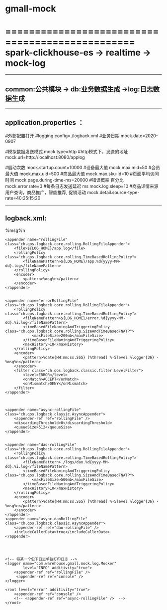 # gmall-mock
================================================
spark-clickhouse-es -> realtime -> mock-log
=============================================

---------------------------------------------------------------------------------------------------------------------------------------------------
common:公共模块
-> db:业务数据生成
->log:日志数据生成
---------------------------------------------------------------------------------------------------------------------------------------------------

---------------------------------------------------------------------------------------------------------------------------------------------------
application.properties ： 
---------------------------------------------------------------------------------------------------------------------------------------------------

#外部配置打开
#logging.config=./logback.xml
#业务日期
mock.date=2020-0907

#模拟数据发送模式
mock.type=http
#http模式下，发送的地址
mock.url=http://localhost:8080/applog

#启动次数
mock.startup.count=10000
#设备最大值
mock.max.mid=50
#会员最大值
mock.max.uid=500
#商品最大值
mock.max.sku-id=10
#页面平均访问时间
mock.page.during-time-ms=20000
#错误概率 百分比
mock.error.rate=3
#每条日志发送延迟 ms
mock.log.sleep=10
#商品详情来源  用户查询，商品推广，智能推荐, 促销活动
mock.detail.source-type-rate=40:25:15:20

---------------------------------------------------------------------------------------------------------------------------------------------------
logback.xml:
---------------------------------------------------------------------------------------------------------------------------------------------------

<?xml version="1.0" encoding="UTF-8"?>
<configuration>
<!--    日志保存地方-->
    <property name="LOG_HOME" value="/opt/applog/gmall-logs" />
    <appender name="console" class="ch.qos.logback.core.ConsoleAppender">
        <encoder>
            <pattern>%msg%n</pattern>
        </encoder>
    </appender>

    <appender name="rollingFile" class="ch.qos.logback.core.rolling.RollingFileAppender">
        <file>${LOG_HOME}/app.log</file>
        <rollingPolicy class="ch.qos.logback.core.rolling.TimeBasedRollingPolicy">
            <fileNamePattern>${LOG_HOME}/app.%d{yyyy-MM-dd}.log</fileNamePattern>
        </rollingPolicy>
        <encoder>
            <pattern>%msg%n</pattern>
        </encoder>
    </appender>


    <appender name="errorRollingFile" class="ch.qos.logback.core.rolling.RollingFileAppender">
        <rollingPolicy class="ch.qos.logback.core.rolling.TimeBasedRollingPolicy">
            <fileNamePattern>${LOG_HOME}/error.%d{yyyy-MM-dd}.%i.log</fileNamePattern>
            <timeBasedFileNamingAndTriggeringPolicy class="ch.qos.logback.core.rolling.SizeAndTimeBasedFNATP">
                <maxFileSize>200mb</maxFileSize>
            </timeBasedFileNamingAndTriggeringPolicy>
            <maxHistory>10</maxHistory>
        </rollingPolicy>
        <encoder>
            <pattern>%date{HH:mm:ss.SSS} [%thread] %-5level %logger{36} - %msg%n</pattern>
        </encoder>
        <filter class="ch.qos.logback.classic.filter.LevelFilter">
            <level>ERROR</level>
            <onMatch>ACCEPT</onMatch>
            <onMismatch>DENY</onMismatch>
        </filter>
    </appender>



    <appender name="async-rollingFile" class="ch.qos.logback.classic.AsyncAppender">
        <appender-ref ref="rollingFile" />
        <discardingThreshold>0</discardingThreshold>
        <queueSize>512</queueSize>
    </appender>


    <appender name="dao-rollingFile" class="ch.qos.logback.core.rolling.RollingFileAppender">
        <rollingPolicy class="ch.qos.logback.core.rolling.TimeBasedRollingPolicy">
            <fileNamePattern>./logs/dao.%d{yyyy-MM-dd}.%i.log</fileNamePattern>
            <timeBasedFileNamingAndTriggeringPolicy  class="ch.qos.logback.core.rolling.SizeAndTimeBasedFNATP">
                <maxFileSize>500mb</maxFileSize>
            </timeBasedFileNamingAndTriggeringPolicy>
            <maxHistory>10</maxHistory>
        </rollingPolicy>
        <encoder>
            <pattern>%date{HH:mm:ss.SSS} [%thread] %-5level %logger{36} - %msg%n</pattern>
        </encoder>
    </appender>
    <appender name="async-daoRollingFile" class="ch.qos.logback.classic.AsyncAppender">
        <appender-ref ref="dao-rollingFile" />
        <includeCallerData>true</includeCallerData>
    </appender>




    <!-- 将某一个包下日志单独打印日志 -->
    <logger name="com.warehouse.gmall.mock.log.Mocker"
            level="INFO" additivity="true">
        <appender-ref ref="rollingFile" />
         <appender-ref ref="console" />
    </logger>

    <root level="error" additivity="true">
        <appender-ref ref="console" />
        <!-- <appender-ref ref="async-rollingFile" />  -->
    </root>
</configuration>
